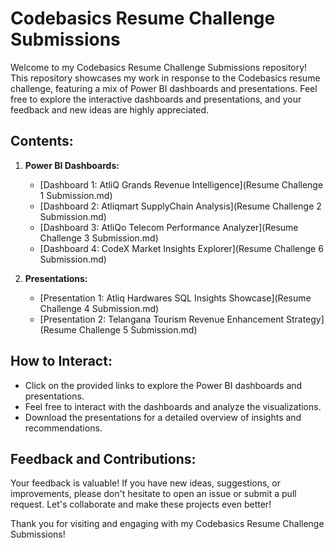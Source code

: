 # Codebasics Resume Challenge Submissions

Welcome to my Codebasics Resume Challenge Submissions repository! This repository showcases my work in response to the Codebasics resume challenge, featuring a mix of Power BI dashboards and presentations. Feel free to explore the interactive dashboards and presentations, and your feedback and new ideas are highly appreciated.

## Contents:

1. **Power BI Dashboards:**
   - [Dashboard 1: AtliQ Grands Revenue Intelligence](Resume Challenge 1 Submission.md)
   - [Dashboard 2: Atliqmart SupplyChain Analysis](Resume Challenge 2 Submission.md)
   - [Dashboard 3: AtliQo Telecom Performance Analyzer](Resume Challenge 3 Submission.md)
   - [Dashboard 4: CodeX Market Insights Explorer](Resume Challenge 6 Submission.md)

2. **Presentations:**
   - [Presentation 1: Atliq Hardwares SQL Insights Showcase](Resume Challenge 4 Submission.md)
   - [Presentation 2: Telangana Tourism Revenue Enhancement Strategy](Resume Challenge 5 Submission.md)

## How to Interact:

- Click on the provided links to explore the Power BI dashboards and presentations.
- Feel free to interact with the dashboards and analyze the visualizations.
- Download the presentations for a detailed overview of insights and recommendations.

## Feedback and Contributions:

Your feedback is valuable! If you have new ideas, suggestions, or improvements, please don't hesitate to open an issue or submit a pull request. Let's collaborate and make these projects even better!

Thank you for visiting and engaging with my Codebasics Resume Challenge Submissions!
